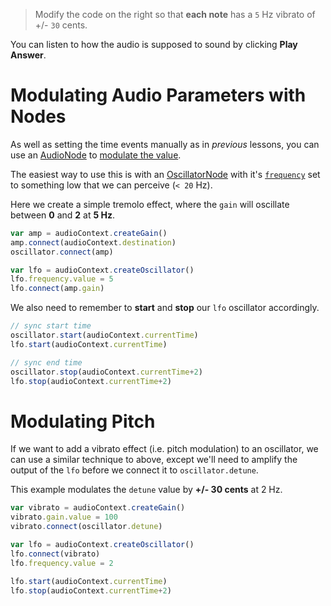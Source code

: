 > Modify the code on the right so that **each note** has a `5` Hz vibrato of +/- `30` cents.

You can listen to how the audio is supposed to sound by clicking **Play Answer**.

# Modulating Audio Parameters with Nodes

As well as setting the time events manually as in _previous_ lessons, you can use an [AudioNode](https://developer.mozilla.org/en-US/docs/Web/API/AudioNode) to [modulate the value](https://developer.mozilla.org/en-US/docs/Web/API/AudioNode/connect(AudioParam)).

The easiest way to use this is with an [OscillatorNode](https://developer.mozilla.org/en-US/docs/Web/API/OscillatorNode) with it's [`frequency`](https://developer.mozilla.org/en-US/docs/Web/API/OscillatorNode/frequency) set to something low that we can perceive (`< 20` Hz).

Here we create a simple tremolo effect, where the `gain` will oscillate between **0** and **2** at **5 Hz**.

```js
var amp = audioContext.createGain()
amp.connect(audioContext.destination)
oscillator.connect(amp)

var lfo = audioContext.createOscillator()
lfo.frequency.value = 5
lfo.connect(amp.gain)
```

We also need to remember to **start** and **stop** our `lfo` oscillator accordingly.

```js
// sync start time
oscillator.start(audioContext.currentTime)
lfo.start(audioContext.currentTime)

// sync end time
oscillator.stop(audioContext.currentTime+2)
lfo.stop(audioContext.currentTime+2)
```

# Modulating Pitch

If we want to add a vibrato effect (i.e. pitch modulation) to an oscillator, we can use a similar technique to above, except we'll need to amplify the output of the `lfo` before we connect it to `oscillator.detune`.

This example modulates the `detune` value by **+/- 30 cents** at 2 Hz.

```js
var vibrato = audioContext.createGain()
vibrato.gain.value = 100
vibrato.connect(oscillator.detune)

var lfo = audioContext.createOscillator()
lfo.connect(vibrato)
lfo.frequency.value = 2

lfo.start(audioContext.currentTime)
lfo.stop(audioContext.currentTime+2)
```
